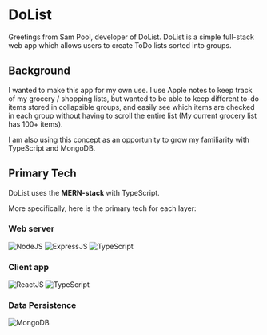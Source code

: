 # DoList

Greetings from Sam Pool, developer of DoList. DoList is a simple full-stack web app which allows users to create ToDo lists sorted into groups.

## Background

I wanted to make this app for my own use. I use Apple notes to keep track of my grocery / shopping lists, but wanted to be able to keep different to-do items stored in collapsible groups, and easily see which items are checked in each group without having to scroll the entire list (My current grocery list has 100+ items).

I am also using this concept as an opportunity to grow my familiarity with TypeScript and MongoDB. 

## Primary Tech

DoList uses the **MERN-stack** with TypeScript.

More specifically, here is the primary tech for each layer:

### Web server
![NodeJS](https://img.shields.io/badge/Node.js-339933?style=for-the-badge&logo=nodedotjs&logoColor=white)
![ExpressJS](https://img.shields.io/badge/Express.js-000000?style=for-the-badge&logo=express&logoColor=white)
![TypeScript](https://img.shields.io/badge/TypeScript-007ACC?style=for-the-badge&logo=typescript&logoColor=white)

### Client app
![ReactJS](https://img.shields.io/badge/React-20232A?style=for-the-badge&logo=react&logoColor=61DAFB)
![TypeScript](https://img.shields.io/badge/TypeScript-007ACC?style=for-the-badge&logo=typescript&logoColor=white)


### Data Persistence
![MongoDB](https://img.shields.io/badge/MongoDB-4EA94B?style=for-the-badge&logo=mongodb&logoColor=white)